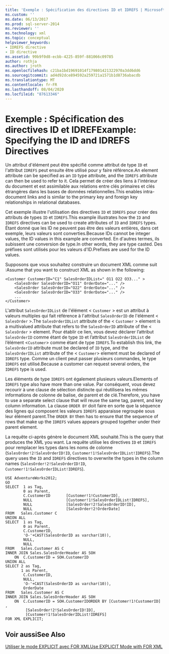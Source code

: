 ```yaml
---
title: 'Exemple : Spécification des directives ID et IDREFS | Microsoft Docs'
ms.custom: ''
ms.date: 06/13/2017
ms.prod: sql-server-2014
ms.reviewer: ''
ms.technology: xml
ms.topic: conceptual
helpviewer_keywords:
- IDREFS directive
- ID directive
ms.assetid: 99b9f0d8-ecbb-4225-859f-881066c09785
author: rothja
ms.author: jroth
ms.openlocfilehash: c21ba1bd19691014f179801421322970a3dd6dd6
ms.sourcegitcommit: ad4d92dce894592a259721a1571b1d8736abacdb
ms.translationtype: MT
ms.contentlocale: fr-FR
ms.lasthandoff: 08/04/2020
ms.locfileid: "87613346"
---
```

# <a name="example-specifying-the-id-and-idrefs-directives"></a><span data-ttu-id="c4254-102">Exemple : Spécification des directives ID et IDREF</span><span class="sxs-lookup"><span data-stu-id="c4254-102">Example: Specifying the ID and IDREFS Directives</span></span>
  <span data-ttu-id="c4254-103">Un attribut d'élément peut être spécifié comme attribut de type `ID` et l'attribut `IDREFS` peut ensuite être utilisé pour y faire référence.</span><span class="sxs-lookup"><span data-stu-id="c4254-103">An element attribute can be specified as an `ID` type attribute, and the `IDREFS` attribute can then be used to refer to it.</span></span> <span data-ttu-id="c4254-104">Cela permet de créer des liens à l'intérieur du document et est assimilable aux relations entre clés primaires et clés étrangères dans les bases de données relationnelles.</span><span class="sxs-lookup"><span data-stu-id="c4254-104">This enables intra-document links and is similar to the primary key and foreign key relationships in relational databases.</span></span>  
  
 <span data-ttu-id="c4254-105">Cet exemple illustre l'utilisation des directives `ID` et `IDREFS` pour créer des attributs de types `ID` et `IDREFS`.</span><span class="sxs-lookup"><span data-stu-id="c4254-105">This example illustrates how the `ID` and `IDREFS` directives can be used to create attributes of `ID` and `IDREFS` types.</span></span> <span data-ttu-id="c4254-106">Étant donné que les ID ne peuvent pas être des valeurs entières, dans cet exemple, leurs valeurs sont converties.</span><span class="sxs-lookup"><span data-stu-id="c4254-106">Because IDs cannot be integer values, the ID values in this example are converted.</span></span> <span data-ttu-id="c4254-107">En d'autres termes, ils subissent une conversion de type.</span><span class="sxs-lookup"><span data-stu-id="c4254-107">In other words, they are type casted.</span></span> <span data-ttu-id="c4254-108">Des préfixes sont utilisés pour les valeurs d'ID.</span><span class="sxs-lookup"><span data-stu-id="c4254-108">Prefixes are used for the ID values.</span></span>  
  
 <span data-ttu-id="c4254-109">Supposons que vous souhaitez construire un document XML comme suit :</span><span class="sxs-lookup"><span data-stu-id="c4254-109">Assume that you want to construct XML as shown in the following:</span></span>  
  
```  
<Customer CustomerID="C1" SalesOrderIDList=" O11 O22 O33..." >  
    <SalesOrder SalesOrderID="O11" OrderDate="..." />  
    <SalesOrder SalesOrderID="O22" OrderDate="..." />  
    <SalesOrder SalesOrderID="O33" OrderDate="..." />  
    ...  
</Customer>  
```  
  
 <span data-ttu-id="c4254-110">L'attribut `SalesOrderIDList` de l'élément < `Customer` > est un attribut à valeurs multiples qui fait référence à l'attribut `SalesOrderID` de l'élément < `SalesOrder` >.</span><span class="sxs-lookup"><span data-stu-id="c4254-110">The `SalesOrderIDList` attribute of the < `Customer` > element is a multivalued attribute that refers to the `SalesOrderID` attribute of the < `SalesOrder` > element.</span></span> <span data-ttu-id="c4254-111">Pour établir ce lien, vous devez déclarer l’attribut `SalesOrderID` comme étant de type `ID` et l’attribut `SalesOrderIDList` de l’élément <`Customer`> comme étant de type `IDREFS`.</span><span class="sxs-lookup"><span data-stu-id="c4254-111">To establish this link, the `SalesOrderID` attribute must be declared of `ID` type, and the `SalesOrderIDList` attribute of the < `Customer`> element must be declared of `IDREFS` type.</span></span> <span data-ttu-id="c4254-112">Comme un client peut passer plusieurs commandes, le type `IDREFS` est utilisé.</span><span class="sxs-lookup"><span data-stu-id="c4254-112">Because a customer can request several orders, the `IDREFS` type is used.</span></span>  
  
 <span data-ttu-id="c4254-113">Les éléments de type `IDREFS` ont également plusieurs valeurs.</span><span class="sxs-lookup"><span data-stu-id="c4254-113">Elements of `IDREFS` type also have more than one value.</span></span> <span data-ttu-id="c4254-114">Par conséquent, vous devez recourir à une clause de sélection distincte qui réutilisera les mêmes informations de colonne de balise, de parent et de clé.</span><span class="sxs-lookup"><span data-stu-id="c4254-114">Therefore, you have to use a separate select clause that will reuse the same tag, parent, and key column information.</span></span> <span data-ttu-id="c4254-115">La clause `ORDER BY` doit faire en sorte que la séquence des lignes qui composent les valeurs `IDREFS` apparaisse regroupée sous leur élément parent.</span><span class="sxs-lookup"><span data-stu-id="c4254-115">The `ORDER BY` then has to ensure that the sequence of rows that make up the `IDREFS` values appears grouped together under their parent element.</span></span>  
  
 <span data-ttu-id="c4254-116">La requête ci-après génère le document XML souhaité.</span><span class="sxs-lookup"><span data-stu-id="c4254-116">This is the query that produces the XML you want.</span></span> <span data-ttu-id="c4254-117">La requête utilise les directives `ID` et `IDREFS` pour remplacer les types dans les noms de colonne (`SalesOrder!2!SalesOrderID!ID`, `Customer!1!SalesOrderIDList!IDREFS`).</span><span class="sxs-lookup"><span data-stu-id="c4254-117">The query uses the `ID` and `IDREFS` directives to overwrite the types in the column names (`SalesOrder!2!SalesOrderID!ID`, `Customer!1!SalesOrderIDList!IDREFS`).</span></span>  
  
```  
USE AdventureWorks2012;  
GO  
SELECT  1 as Tag,  
        0 as Parent,  
        C.CustomerID       [Customer!1!CustomerID],  
        NULL               [Customer!1!SalesOrderIDList!IDREFS],  
        NULL               [SalesOrder!2!SalesOrderID!ID],  
        NULL               [SalesOrder!2!OrderDate]  
FROM   Sales.Customer C   
UNION ALL   
SELECT  1 as Tag,  
        0 as Parent,  
        C.CustomerID,  
        'O-'+CAST(SalesOrderID as varchar(10)),   
        NULL,  
        NULL  
FROM   Sales.Customer AS C  
INNER JOIN Sales.SalesOrderHeader AS SOH  
    ON  C.CustomerID = SOH.CustomerID  
UNION ALL  
SELECT 2 as Tag,  
       1 as Parent,  
        C.CustomerID,  
        NULL,  
        'O-'+CAST(SalesOrderID as varchar(10)),  
        OrderDate  
FROM   Sales.Customer AS C  
INNER JOIN Sales.SalesOrderHeader AS SOH  
    ON  C.CustomerID = SOH.CustomerIDORDER BY [Customer!1!CustomerID] ,  
         [SalesOrder!2!SalesOrderID!ID],  
         [Customer!1!SalesOrderIDList!IDREFS]  
FOR XML EXPLICIT;  
```  
  
## <a name="see-also"></a><span data-ttu-id="c4254-118">Voir aussi</span><span class="sxs-lookup"><span data-stu-id="c4254-118">See Also</span></span>  
 [<span data-ttu-id="c4254-119">Utiliser le mode EXPLICIT avec FOR XML</span><span class="sxs-lookup"><span data-stu-id="c4254-119">Use EXPLICIT Mode with FOR XML</span></span>](use-explicit-mode-with-for-xml.md)  
  
  
